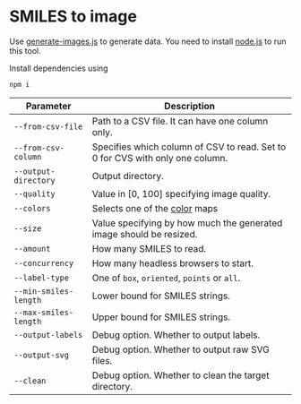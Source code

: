 # SMILES to image
Use [generate-images.js](generate-images.js) to generate data. 
You need to install [node.js](https://nodejs.org/en) to run this tool.

Install dependencies using
```console
npm i
```

Parameter | Description
--- | --- 
`--from-csv-file` | Path to a CSV file. It can have one column only.
`--from-csv-column` | Specifies which column of CSV to read. Set to 0 for CVS with only one column.
`--output-directory` | Output directory.
`--quality` | Value in [0, 100] specifying image quality.
`--colors` | Selects one of the [color](src/generator/colors.js) maps 
`--size` | Value specifying by how much the generated image should be resized.
`--amount` | How many SMILES to read.
`--concurrency` | How many headless browsers to start.
`--label-type` | One of ```box```, ```oriented```, ```points``` or ```all```.
`--min-smiles-length` | Lower bound for SMILES strings.
`--max-smiles-length` | Upper bound for SMILES strings.
`--output-labels` | Debug option. Whether to output labels.
`--output-svg` | Debug option. Whether to output raw SVG files.
`--clean` | Debug option. Whether to clean the target directory.



